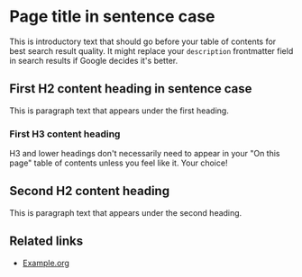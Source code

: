 # Page title in sentence case

This is introductory text that should go before your table of contents for best search result quality. It might replace your `description` frontmatter field in search results if Google decides it's better.

## First H2 content heading in sentence case

This is paragraph text that appears under the first heading.

### First H3 content heading

H3 and lower headings don't necessarily need to appear in your "On this page" table of contents unless you feel like it. Your choice!

## Second H2 content heading

This is paragraph text that appears under the second heading.

## Related links

- [Example.org](https://example.org)
